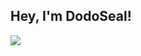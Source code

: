 ## Hey, I'm DodoSeal!

<img src="https://github-readme-stats.vercel.app/api/top-langs/?username=DodoSeal&layout=compact&theme=github_dark">

